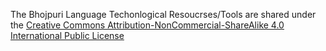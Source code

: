 The Bhojpuri Language Techonlogical Resoucrses/Tools are shared under the [Creative Commons Attribution-NonCommercial-ShareAlike 4.0 International Public License](https://creativecommons.org/licenses/by-nc-sa/4.0/legalcode)

